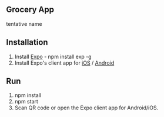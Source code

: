 ## Grocery App
tentative name

## Installation

1. Install [Expo](https://docs.expo.io/versions/latest/introduction/installation.html) - npm install exp -g
2. Install Expo's client app for [iOS](https://itunes.com/apps/exponent) / [Android](https://play.google.com/store/apps/details?id=host.exp.exponent)


## Run

1. npm install
2. npm start
3. Scan QR code or open the Expo client app for Android/iOS.